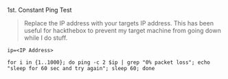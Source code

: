 
1st. Constant Ping Test

> Replace the IP address with your targets IP address. This has been useful for hackthebox to prevent my target machine from going down while I do stuff.

```
ip=<IP Address>

for i in {1..1000}; do ping -c 2 $ip | grep "0% packet loss"; echo "sleep for 60 sec and try again"; sleep 60; done
```


